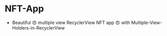 # NFT-App
- Beautiful 😍 multiple view RecyclerView NFT app 😍 with Multiple-View-Holders-in-RecyclerView


